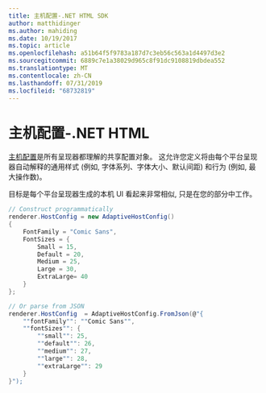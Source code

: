 ```yaml
---
title: 主机配置-.NET HTML SDK
author: matthidinger
ms.author: mahiding
ms.date: 10/19/2017
ms.topic: article
ms.openlocfilehash: a51b64f5f9783a187d7c3eb56c563a1d4497d3e2
ms.sourcegitcommit: 6889c7e1a38029d965c8f91dc9108819dbdea552
ms.translationtype: MT
ms.contentlocale: zh-CN
ms.lasthandoff: 07/31/2019
ms.locfileid: "68732819"
---
```

# <a name="host-config---net-html"></a>主机配置-.NET HTML

[主机配置](../../../rendering-cards/host-config.md)是所有呈现器都理解的共享配置对象。 这允许您定义将由每个平台呈现器自动解释的通用样式 (例如, 字体系列、字体大小、默认间距) 和行为 (例如, 最大操作数)。 

目标是每个平台呈现器生成的本机 UI 看起来非常相似, 只是在您的部分中工作。

```csharp
// Construct programmatically
renderer.HostConfig = new AdaptiveHostConfig() 
{
    FontFamily = "Comic Sans",
    FontSizes = {
        Small = 15,
        Default = 20,
        Medium = 25,
        Large = 30,
        ExtraLarge= 40
    }
};

// Or parse from JSON
renderer.HostConfig  = AdaptiveHostConfig.FromJson(@"{
    ""fontFamily"": ""Comic Sans"",
    ""fontSizes"": {
        ""small"": 25,
        ""default"": 26,
        ""medium"": 27,
        ""large"": 28,
        ""extraLarge"": 29
    }
}");
```